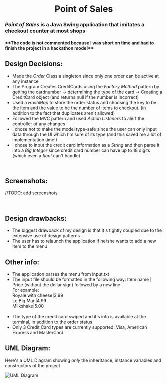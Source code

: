 <h1 style="text-align: center">Point of Sales</h1>

<!--<img src="http://www.stirling-payments.com/images/Harbortouch.jpg" alt="Point of sales image" style="width: 350px; height: 250px; alignment: center">-->

<h3><i>Point of Sales</i> is a Java Swing application that imitates a checkout counter at most shops</h3>
<h4>**The code is not commented because I was short on time and had to finish the project in a hackathon mode!**</h4>
<h2>Design Decisions: </h2>
<ul>
    <li>Made the <i>Order</i> Class a singleton since only one order can be active at any instance</li>
    <li>The Program Creates CreditCards using the <i>Factory Method</i> pattern by getting the cardnumber ->
        determining the type of the card -> Creating a CreditCard object (and returns null if the number is incorrect)</li>
    <li>Used a <i>HashMap</i> to store the order status and choosing the key to be the item and the value to be the number
        of items to checkout. (in addition to the fact that duplicates aren't allowed)</li>
    <li>Followed the MVC pattern and used <i>Action Listeners</i> to alert the controller of any changes</li>
    <li>I chose not to make the model type-safe since the user can only input data through the UI which I'm sure of its type
        (and this saved me a lot of implementation time!)</li>
    <li>I chose to input the credit card information as a <i>String</i> and then parse it into a <i>Big Integer</i>
        since credit card number can have up to 18 digits (which even a <i>float</i> can't handle)</li>
</ul>
<br>
<h2>Screenshots: </h2>
<p>//TODO: add screenshots</p>
<br>
<h2>Design drawbacks: </h2>
<ul>
    <li>The biggest drawback of my design is that it's tightly coupled due to the extensive use of design patterns</li>
    <li>The user has to relaunch the application if he/she wants to add a new item to the menu</li>
</ul>
<h2>Other info:</h2>
<ul>
    <li>The application parses the menu from input.txt</li>
    <li>The input file should be formatted in the following way:
        Item name | Price (without the dollar sign) followed by a new line <br>
        For example:<br>
        Royale with cheese|3.99 <br>
        Le Big Mac|4.99 <br>
        Milkshake|5.00</li>
    <br>
    <li>The type of the credit card swiped and it's info is available at the terminal, in addition to the order status</li>
    <li>Only 3 Credit Card types are currently supported: Visa, American Express and MasterCard</li>
</ul>

<h2>UML Diagram:</h2>
<p> Here's a UML Diagram showing <i>only</i> the inheritance, instance variables and constructors of the project</p>
<img src="UML Diagram.png" alt="UML Diagram">




